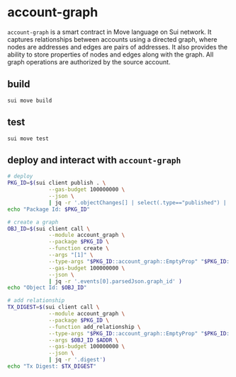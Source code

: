 # account-graph

`account-graph` is a smart contract in Move language on Sui network.
It captures relationships between accounts using a directed graph, where nodes are addresses and edges are pairs of addresses.
It also provides the ability to store properties of nodes and edges along with the graph.
All graph operations are authorized by the source account.

## build
`sui move build`

## test
`sui move test`

## deploy and interact with `account-graph`
```bash
# deploy
PKG_ID=$(sui client publish . \
             --gas-budget 100000000 \
             --json \
             | jq -r '.objectChanges[] | select(.type=="published") | .packageId')
echo "Package Id: $PKG_ID"

# create a graph
OBJ_ID=$(sui client call \
             --module account_graph \
             --package $PKG_ID \
             --function create \
             --args "[1]" \
             --type-args "$PKG_ID::account_graph::EmptyProp" "$PKG_ID::account_graph::EmptyProp" \
             --gas-budget 100000000 \
             --json \
             | jq -r '.events[0].parsedJson.graph_id' )
echo "Object Id: $OBJ_ID"

# add relationship
TX_DIGEST=$(sui client call \
             --module account_graph \
             --package $PKG_ID \
             --function add_relationship \
             --type-args "$PKG_ID::account_graph::EmptyProp" "$PKG_ID::account_graph::EmptyProp" \
             --args $OBJ_ID $ADDR \
             --gas-budget 100000000 \
             --json \
             | jq -r '.digest')
echo "Tx Digest: $TX_DIGEST"
```

<!-- testnet package id: 0x487033e5fff33ac00ccacfd907dc2537f1baa301a8e0f2143a38d93a5f42c7f8 -->
<!-- testnet account-graph id: 0x769a08c2d29fe6f4f1836cb295dbe64d91192383369de84660a00331e8734693 -->

